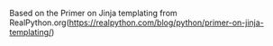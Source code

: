 Based on the Primer on Jinja templating from RealPython.org(https://realpython.com/blog/python/primer-on-jinja-templating/)
